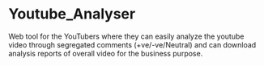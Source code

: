 # Youtube_Analyser
Web tool for the YouTubers where they can easily analyze the youtube video through segregated comments (+ve/-ve/Neutral) and can download analysis reports of overall video for the business purpose.
